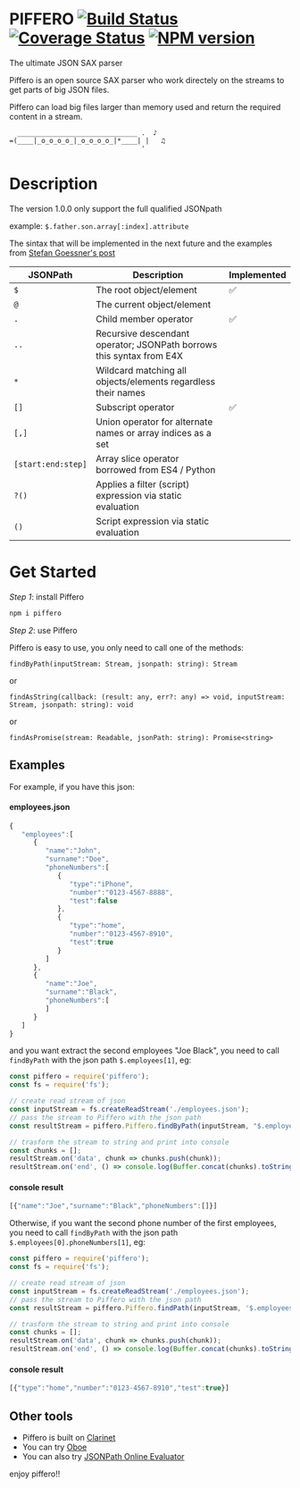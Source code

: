 # PIFFERO  [![Build Status](https://travis-ci.com/gfiorentino/piffero.svg?branch=master)](https://travis-ci.com/github/gfiorentino/piffero) [![Coverage Status](https://coveralls.io/repos/github/gfiorentino/piffero/badge.svg?branch=master)](https://coveralls.io/github/gfiorentino/piffero?branch=master) [![NPM version](https://img.shields.io/npm/v/piffero.svg)](https://www.npmjs.com/package/piffero)
The ultimate JSON SAX parser 

Piffero is an open source SAX parser who work directely on the streams to get parts of big JSON files.

Piffero can load big files larger than memory used and return the required content in a stream.

```
  ______________________________ .  ♪
=(____|_o_o_o_o_|_o_o_o_o_|*____| |   ♫
                                 '
```
# Description

The version 1.0.0 only support the full qualified JSONpath

example: `$.father.son.array[:index].attribute`

The sintax that will be implemented in the next future and the examples from [Stefan Goessner's post](http://goessner.net/articles/JsonPath/) 

JSONPath           | Description                                                          |Implemented
-------------------|----------------------------------------------------------------------|------------
`$`                | The root object/element                                              | ✅
`@`                | The current object/element                                           | 
`.`                | Child member operator                                                | ✅
`..`	             | Recursive descendant operator; JSONPath borrows this syntax from E4X | 
`*`	             | Wildcard matching all objects/elements regardless their names        | 
`[]`	             | Subscript operator                                                   | ✅ 
`[,]`	             | Union operator for alternate names or array indices as a set         | 
`[start:end:step]` | Array slice operator borrowed from ES4 / Python                      | 
`?()`              | Applies a filter (script) expression via static evaluation           |  
`()`	             | Script expression via static evaluation                              |  

# Get Started

*Step 1*: install Piffero

```bash
npm i piffero
```

*Step 2*: use Piffero

Piffero is easy to use, you only need to call one of the methods:

`findByPath(inputStream: Stream, jsonpath: string): Stream`

or

`findAsString(callback: (result: any, err?: any) => void, inputStream: Stream, jsonpath: string): void`

or

`findAsPromise(stream: Readable, jsonPath: string): Promise<string>`

## Examples

For example, if you have this json:

#### employees.json
```js
{
   "employees":[
      {
         "name":"John",
         "surname":"Doe",
         "phoneNumbers":[
            {
               "type":"iPhone",
               "number":"0123-4567-8888",
               "test":false
            },
            {
               "type":"home",
               "number":"0123-4567-8910",
               "test":true
            }
         ]
      },
      {
         "name":"Joe",
         "surname":"Black",
         "phoneNumbers":[
         ]
      }
   ]
}
```

and you want extract the second employees "Joe Black", you need to call `findByPath` with the json path `$.employees[1]`, eg:

```js
const piffero = require('piffero');
const fs = require('fs');

// create read stream of json
const inputStream = fs.createReadStream('./employees.json');
// pass the stream to Piffero with the json path
const resultStream = piffero.Piffero.findByPath(inputStream, "$.employees[1]");

// trasform the stream to string and print into console
const chunks = [];
resultStream.on('data', chunk => chunks.push(chunk));
resultStream.on('end', () => console.log(Buffer.concat(chunks).toString('utf8')));
```
#### console result 
```js
[{"name":"Joe","surname":"Black","phoneNumbers":[]}]
```

Otherwise, if you want the second phone number of the first employees, you need to call `findByPath` with the json path `$.employees[0].phoneNumbers[1]`, eg:

```js
const piffero = require('piffero');
const fs = require('fs');

// create read stream of json
const inputStream = fs.createReadStream('./employees.json');
// pass the stream to Piffero with the json path
const resultStream = piffero.Piffero.findPath(inputStream, '$.employees[0].phoneNumbers[1]');

// trasform the stream to string and print into console
const chunks = [];
resultStream.on('data', chunk => chunks.push(chunk));
resultStream.on('end', () => console.log(Buffer.concat(chunks).toString('utf8')));
```
#### console result 
```js
[{"type":"home","number":"0123-4567-8910","test":true}]
```
## Other tools
* Piffero is built on [Clarinet](https://github.com/dscape/clarinet) 
* You can try [Oboe](https://github.com/jimhigson/oboe.js)  
* You can also try [JSONPath Online Evaluator](https://jsonpath.com/)

enjoy piffero!!
